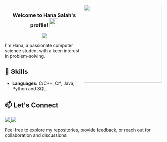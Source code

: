 
<img width="250" align="right" src="https://c.tenor.com/_DOBjnGspYAAAAAM/code-coding.gif">

<h3 align="center">
  Welcome to Hana Salah's profile!
  <img src="https://media.giphy.com/media/hvRJCLFzcasrR4ia7z/giphy.gif" width="28">
</h3>

<!-- Typing SVG by DenverCoder1 - https://github.com/DenverCoder1/readme-typing-svg -->
<p align="center">
  <a href="https://github.com/DenverCoder1/readme-typing-svg"><img src="https://readme-typing-svg.herokuapp.com/?lines=Computer%20Science%20Student;&font=Fira%20Code&center=true&width=440&height=45&color=f75c7e&vCenter=true&size=22"></a>
</p> 

I'm Hana, a passionate computer science student with a keen interest in problem-solving.

## 🔧 Skills

- **Languages:** C/C++, C#, Java, Python and SQL.

## 📫 Let's Connect
<a href="https://linkedin.com/in/hana-salah-941919266" target="_blank">
  <img src="https://img.shields.io/badge/LinkedIn-0077B5?style=for-the-badge&logo=linkedin&logoColor=white"/>
</a>
<a href="mailto:hanasmsalah105@gmail.com" target="_blank">
  <img src="https://img.shields.io/badge/Email-D14836?style=for-the-badge&logo=gmail&logoColor=white"/>
</a>



Feel free to explore my repositories, provide feedback, or reach out for collaboration and discussions!

